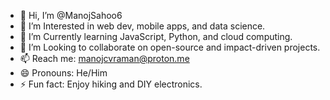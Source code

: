 - 👋 Hi, I’m @ManojSahoo6
- 👀 I’m Interested in web dev, mobile apps, and data science. 
- 🌱 I’m Currently learning JavaScript, Python, and cloud computing. 
- 💞️ I’m Looking to collaborate on open-source and impact-driven projects.
- 📫 Reach me: manojcvraman@proton.me  
- 😄 Pronouns: He/Him 
- ⚡ Fun fact: Enjoy hiking and DIY electronics.

<!---
ManojSahoo6/ManojSahoo6 is a ✨ special ✨ repository because its `README.md` (this file) appears on your GitHub profile.
You can click the Preview link to take a look at your changes.
--->
